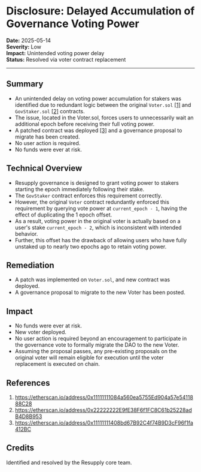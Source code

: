 # Disclosure: Delayed Accumulation of Governance Voting Power

**Date:** 2025-05-14  
**Severity:** Low  
**Impact:** Unintended voting power delay  
**Status:** Resolved via voter contract replacement

---

## Summary

- An unintended delay on voting power accumulation for stakers was identified due to redundant logic between the original `Voter.sol` [[1]](#References) and `GovStaker.sol` [[2]](#References) contracts.
- The issue, located in the Voter.sol, forces users to unnecessarily wait an additional epoch before receiving their full voting power.
- A patched contract was deployed [[3]](#References) and a governance proposal to migrate has been created.
- No user action is required.
- No funds were ever at risk.

## Technical Overview

- Resupply governance is designed to grant voting power to stakers starting the epoch immediately following their stake.
- The `GovStaker` contract enforces this requirement correctly.
- However, the original `Voter` contract redundantly enforced this requirement by querying vote power at `current_epoch - 1`, having the effect of duplicating the 1 epoch offset.
- As a result, voting power in the original voter is actually based on a user's stake `current_epoch - 2`, which is inconsistent with intended behavior.
- Further, this offset has the drawback of allowing users who have fully unstaked up to nearly two epochs ago to retain voting power.

## Remediation

- A patch was implemented on `Voter.sol`, and new contract was deployed.
- A governance proposal to migrate to the new Voter has been posted.

## Impact

- No funds were ever at risk.
- New voter deployed.
- No user action is required beyond an encouragement to participate in the governance vote to formally migrate the DAO to the new Voter.
- Assuming the proposal passes, any pre-existing proposals on the original voter will remain eligible for execution until the voter replacement is executed on chain.

## References

1. https://etherscan.io/address/0x11111111084a560ea5755Ed904a57e5411888C28
2. https://etherscan.io/address/0x22222222E9fE38F6f1FC8C61b25228adB4D8B953
3. https://etherscan.io/address/0x11111111408bd67B92C4f74B9D3cF96f1fa412BC

## Credits

Identified and resolved by the Resupply core team.
